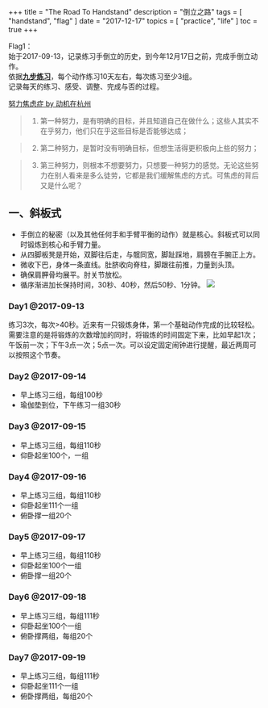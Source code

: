 +++
title = "The Road To Handstand"
description = "倒立之路"
tags = [
    "handstand",
    "flag"
]
date = "2017-12-17"
topics = [
    "practice",
    "life"
]
toc = true
+++

Flag1：</br>
始于2017-09-13，记录练习手倒立的历史，到今年12月17日之前，完成手倒立动作。</br>
依据[**九步练习**](https://mp.weixin.qq.com/s/Iwnz2-U4H70ZNzWEe4t_Bg)，每个动作练习10天左右，每次练习至少3组。</br>
记录每天的练习、感受、调整、完成与否的过程。

<!--more-->
[努力焦虑症 by 动机在杭州](https://zhuanlan.zhihu.com/p/29253331?group_id=890709963381547008)

>1. 第一种努力，是有明确的目标，并且知道自己在做什么；这些人其实不在乎努力，他们只在乎这些目标是否能够达成；

>2. 第二种努力，是暂时没有明确目标，但想生活得更积极向上些的努力；

>3. 第三种努力，则根本不想要努力，只想要一种努力的感觉。无论这些努力在别人看来是多么徒劳，它都是我们缓解焦虑的方式。可焦虑的背后又是什么呢？


## 一、斜板式
- 手倒立的秘密（以及其他任何手和手臂平衡的动作）就是核心。斜板式可以同时锻炼到核心和手臂力量。
- 从四脚板凳是开始，双脚往后走，与髋同宽，脚趾踩地，肩膀在手腕正上方。
- 微收下巴，身体一条直线。肚脐收向脊柱，脚跟往前推，力量到头顶。
- 确保肩胛骨均展平。肘关节放松。
- 循序渐进加长保持时间，30秒、40秒，然后50秒、1分钟。
![](http://mmbiz.qpic.cn/mmbiz_jpg/8Giaia9RfhgjglicJAX6kn4S38fMt1N9QZnjRQxicrTOwG7RoanoCkZTBWoJnPibVrYdI95hzVjH5icjoeuwc4TCAPJg/640?wx_fmt=jpeg&tp=webp&wxfrom=5&wx_lazy=1)

### Day1 @2017-09-13
练习3次，每次>40秒。近来有一只锻炼身体，第一个基础动作完成的比较轻松。</br>
需要注意的是将锻炼的次数增加的同时，将锻炼的时间固定下来，比如早起1次；午饭前一次；下午3点一次；5点一次。可以设定固定闹钟进行提醒，最近两周可以按照这个节奏。

### Day2 @2017-09-14
- 早上练习三组，每组100秒
- 瑜伽垫到位，下午练习一组30秒

### Day3 @2017-09-15
- 早上练习三组，每组110秒
- 仰卧起坐100个，一组

### Day4 @2017-09-16
- 早上练习三组，每组110秒
- 仰卧起坐111个一组
- 俯卧撑一组20个

### Day5 @2017-09-17
- 早上练习三组，每组110秒
- 仰卧起坐100个一组
- 俯卧撑一组20个

### Day6 @2017-09-18
- 早上练习三组，每组111秒
- 仰卧起坐100个一组
- 俯卧撑两组，每组20个

### Day7 @2017-09-19
- 早上练习三组，每组111秒
- 仰卧起坐111个一组
- 俯卧撑两组，每组20个


